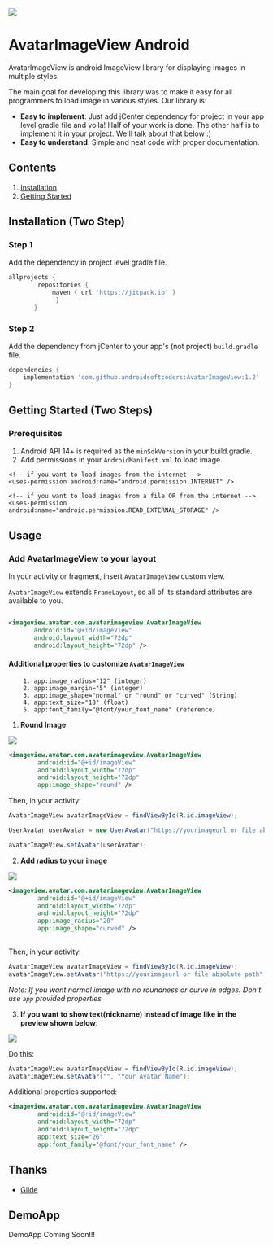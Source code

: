 [![](https://jitpack.io/v/indra58/AvatarImageView.svg)](https://jitpack.io/#indra58/AvatarImageView)

# AvatarImageView Android

AvatarImageView is android ImageView library for displaying images in multiple styles.

The main goal for developing this library was to make it easy for all programmers to load image in various styles.
Our library is:

- **Easy to implement**: Just add jCenter dependency for project in your app level gradle file and voila! Half of your work is done. The other half is to implement it in your project. We'll talk about that below :)
- **Easy to understand**: Simple and neat code with proper documentation.

## Contents

1. [Installation](#installation-two-step)
1. [Getting Started](#getting-started-two-steps)

## Installation (Two Step)

### Step 1

Add the dependency in project level gradle file.

```groovy
allprojects {
		repositories {
			maven { url 'https://jitpack.io' }
		     }
	   }
```

### Step 2

Add the dependency from jCenter to your app's (not project) `build.gradle` file.

```groovy
dependencies {
    implementation 'com.github.androidsoftcoders:AvatarImageView:1.2'
}
```

## Getting Started (Two Steps)

### Prerequisites

1. Android API 14+ is required as the `minSdkVersion` in your build.gradle.
2. Add permissions in your `AndroidManifest.xml` to load image.

```manifest
<!-- if you want to load images from the internet -->
<uses-permission android:name="android.permission.INTERNET" /> 

<!-- if you want to load images from a file OR from the internet -->
<uses-permission android:name="android.permission.READ_EXTERNAL_STORAGE" />
```

## Usage

### Add AvatarImageView to your layout

In your activity or fragment, insert `AvatarImageView` custom view.

`AvatarImageView` extends `FrameLayout`, so all of its standard attributes are available to you.

```xml

<imageview.avatar.com.avatarimageview.AvatarImageView
       android:id="@+id/imageView"
       android:layout_width="72dp"
       android:layout_height="72dp" />

```

#### Additional properties to customize `AvatarImageView`

```text
    1. app:image_radius="12" (integer)
    2. app:image_margin="5" (integer)
    3. app:image_shape="normal" or "round" or "curved" (String)
    4. app:text_size="18" (float)
    5. app:font_family="@font/your_font_name" (reference)
```

1. **Round Image**

![](https://image.ibb.co/goWDTK/round.png)

```xml
<imageview.avatar.com.avatarimageview.AvatarImageView
        android:id="@+id/imageView"
        android:layout_width="72dp"
        android:layout_height="72dp"
        app:image_shape="round" />
```


Then, in your activity:
```java
AvatarImageView avatarImageView = findViewById(R.id.imageView);

UserAvatar userAvatar = new UserAvatar("https://yourimageurl or file absolute path", "Avatar Name");

avatarImageView.setAvatar(userAvatar);
```

2. **Add radius to your image**

![](https://image.ibb.co/eAkJvz/curve.png)

```xml
<imageview.avatar.com.avatarimageview.AvatarImageView
        android:id="@+id/imageView"
        android:layout_width="72dp"
        android:layout_height="72dp"
        app:image_radius="20"
        app:image_shape="curved" />
        
```

Then, in your activity:
```java
AvatarImageView avatarImageView = findViewById(R.id.imageView);
avatarImageView.setAvatar("https://yourimageurl or file absolute path", "Avatar Name");
```

*Note: If you want normal image with no roundness or curve in edges. Don't use `app` provided properties*

3. **If you want to show text(nickname) instead of image like in the preview shown below:**

![](https://image.ibb.co/iT242e/textimage.png)

Do this:
```java
AvatarImageView avatarImageView = findViewById(R.id.imageView);
avatarImageView.setAvatar("", "Your Avatar Name");
```

Additional properties supported:
```xml
<imageview.avatar.com.avatarimageview.AvatarImageView
        android:id="@+id/imageView"
        android:layout_width="72dp"
        android:layout_height="72dp"
        app:text_size="26"
        app:font_family="@font/your_font_name" />
```


## Thanks

- [Glide](https://github.com/bumptech/glide)

## DemoApp
DemoApp Coming Soon!!!

